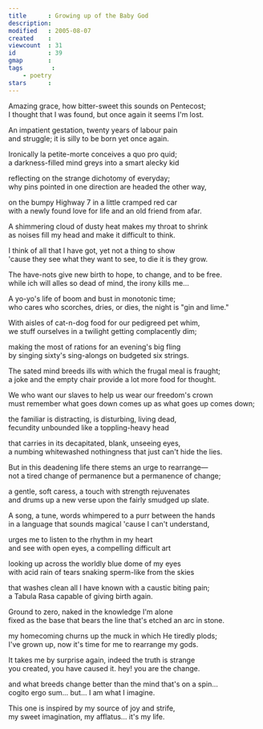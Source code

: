 ```yaml
---
title      : Growing up of the Baby God
description:
modified   : 2005-08-07
created    :
viewcount  : 31
id         : 39
gmap       :
tags        :
    - poetry
stars      :
---
```


Amazing grace, how bitter-sweet this sounds on Pentecost;  
I thought that I was found, but once again it seems I'm lost.

An impatient gestation, twenty years of labour pain  
and struggle; it is silly to be born yet once again.

Ironically la petite-morte conceives a quo pro quid;  
a darkness-filled mind greys into a smart alecky kid

reflecting on the strange dichotomy of everyday;  
why pins pointed in one direction are headed the other way,

on the bumpy Highway 7 in a little cramped red car  
with a newly found love for life and an old friend from afar.

A shimmering cloud of dusty heat makes my throat to shrink  
as noises fill my head and make it difficult to think.

I think of all that I have got, yet  not a thing to show  
'cause they see what they want to see, to die it is they grow.

The have-nots give new birth to hope, to change, and to be free.  
while ich will alles so dead of mind, the irony kills me…

A yo-yo's life of boom and bust in monotonic time;  
who cares who scorches, dries, or dies, the night is "gin and lime."

With aisles of cat-n-dog food for our pedigreed pet whim,  
we stuff ourselves in a twilight getting complacently dim;

making the most of rations for an evening's big fling  
by singing sixty's sing-alongs on budgeted six strings.

The sated mind breeds ills with which the frugal meal is fraught;  
a joke and the empty chair provide a lot more food for thought.

We who want our slaves to help us wear our freedom's crown  
must remember what goes down comes up as what goes up comes down;

the familiar is distracting, is disturbing, living dead,  
fecundity unbounded like a toppling-heavy head

that carries in its decapitated, blank, unseeing eyes,  
a numbing whitewashed nothingness that just can't hide the lies.

But in this deadening life there stems an urge to rearrange—  
not a tired change of permanence but a permanence of change;

a gentle, soft caress, a touch with strength rejuvenates  
and drums up a new verse upon the fairly smudged up slate.

A song, a tune, words whimpered to a purr between the hands  
in a language that sounds magical 'cause I can't understand,

urges me to listen to the rhythm in my heart  
and see with open eyes, a compelling difficult art

looking up across the worldly blue dome of my eyes  
with acid rain of tears snaking sperm-like from the skies

that washes clean all I have known with a caustic biting pain;  
a Tabula Rasa capable of giving birth again.

Ground to zero, naked in the knowledge I'm alone  
fixed as the base that bears the line that's etched an arc in stone.

my homecoming churns up the muck in which He tiredly plods;  
I've grown up, now it's time for me to rearrange my gods.

It takes me by surprise again, indeed the truth is strange  
you created, you have caused it.  hey! you are the change.

and what breeds change better than the mind that's on a spin…  
cogito ergo sum... but... I am what I imagine.

This one is inspired by my source of joy and strife,  
my sweet imagination, my afflatus… it's my life.


